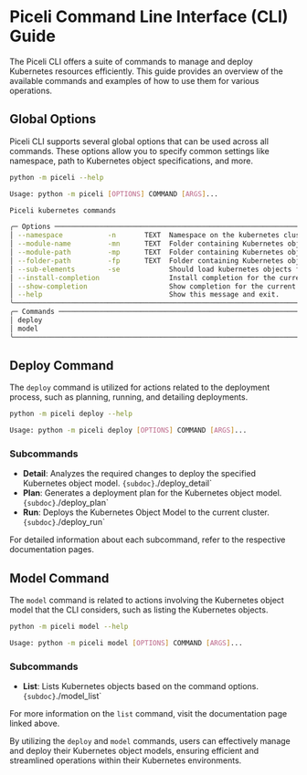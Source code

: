 # Piceli Command Line Interface (CLI) Guide

The Piceli CLI offers a suite of commands to manage and deploy Kubernetes resources efficiently. This guide provides an overview of the available commands and examples of how to use them for various operations.

## Global Options

Piceli CLI supports several global options that can be used across all commands. These options allow you to specify common settings like namespace, path to Kubernetes object specifications, and more.

```bash
python -m piceli --help

Usage: python -m piceli [OPTIONS] COMMAND [ARGS]...

Piceli kubernetes commands

╭─ Options ──────────────────────────────────────────────────────────────────────────────────────────────────────────────────────────────────────────────────────────────╮
│ --namespace           -n       TEXT  Namespace on the kubernetes cluster [env var: PICELI__NAMESPACE] [default: default]                                               │
│ --module-name         -mn      TEXT  Folder containing Kubernetes objects specifications. [env var: PICELI__MODULE_NAME]                                               │
│ --module-path         -mp      TEXT  Folder containing Kubernetes objects specifications. [env var: PICELI__MODULE_PATH]                                               │
│ --folder-path         -fp      TEXT  Folder containing Kubernetes objects specifications. [env var: PICELI__FOLDER_PATH]                                               │
│ --sub-elements        -se            Should load kubernetes objects from sub folders/modules [env var: PICELI__SUB_ELEMENTS] [default: True]                           │
│ --install-completion                 Install completion for the current shell.                                                                                         │
│ --show-completion                    Show completion for the current shell, to copy it or customize the installation.                                                  │
│ --help                               Show this message and exit.                                                                                                       │
╰────────────────────────────────────────────────────────────────────────────────────────────────────────────────────────────────────────────────────────────────────────╯
╭─ Commands ─────────────────────────────────────────────────────────────────────────────────────────────────────────────────────────────────────────────────────────────╮
│ deploy                                                                                                                                                                 │
│ model                                                                                                                                                                  │
╰────────────────────────────────────────────────────────────────────────────────────────────────────────────────────────────────────────────────────────────────────────╯
```

## Deploy Command

The `deploy` command is utilized for actions related to the deployment process, such as planning, running, and detailing deployments.

```bash
python -m piceli deploy --help

Usage: python -m piceli deploy [OPTIONS] COMMAND [ARGS]...
```

### Subcommands

- **Detail**: Analyzes the required changes to deploy the specified Kubernetes object model. `{subdoc}`./deploy_detail`
- **Plan**: Generates a deployment plan for the Kubernetes object model. `{subdoc}`./deploy_plan`
- **Run**: Deploys the Kubernetes Object Model to the current cluster. `{subdoc}`./deploy_run`

For detailed information about each subcommand, refer to the respective documentation pages.

## Model Command

The `model` command is related to actions involving the Kubernetes object model that the CLI considers, such as listing the Kubernetes objects.

```bash
python -m piceli model --help

Usage: python -m piceli model [OPTIONS] COMMAND [ARGS]...
```

### Subcommands

- **List**: Lists Kubernetes objects based on the command options. `{subdoc}`./model_list`

For more information on the `list` command, visit the documentation page linked above.

By utilizing the `deploy` and `model` commands, users can effectively manage and deploy their Kubernetes object models, ensuring efficient and streamlined operations within their Kubernetes environments.
